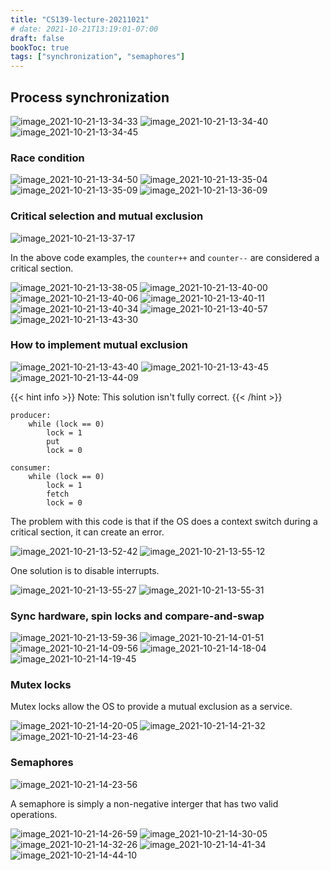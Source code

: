 ```yaml
---
title: "CS139-lecture-20211021"
# date: 2021-10-21T13:19:01-07:00
draft: false
bookToc: true
tags: ["synchronization", "semaphores"]
---
```


## Process synchronization

![image_2021-10-21-13-34-33](/notes/image_2021-10-21-13-34-33.png)
![image_2021-10-21-13-34-40](/notes/image_2021-10-21-13-34-40.png)
![image_2021-10-21-13-34-45](/notes/image_2021-10-21-13-34-45.png)

### Race condition

![image_2021-10-21-13-34-50](/notes/image_2021-10-21-13-34-50.png)
![image_2021-10-21-13-35-04](/notes/image_2021-10-21-13-35-04.png)
![image_2021-10-21-13-35-09](/notes/image_2021-10-21-13-35-09.png)
![image_2021-10-21-13-36-09](/notes/image_2021-10-21-13-36-09.png)

### Critical selection and mutual exclusion

![image_2021-10-21-13-37-17](/notes/image_2021-10-21-13-37-17.png)

In the above code examples, the `counter++` and `counter--` are considered a critical section.

![image_2021-10-21-13-38-05](/notes/image_2021-10-21-13-38-05.png)
![image_2021-10-21-13-40-00](/notes/image_2021-10-21-13-40-00.png)
![image_2021-10-21-13-40-06](/notes/image_2021-10-21-13-40-06.png)
![image_2021-10-21-13-40-11](/notes/image_2021-10-21-13-40-11.png)
![image_2021-10-21-13-40-34](/notes/image_2021-10-21-13-40-34.png)
![image_2021-10-21-13-40-57](/notes/image_2021-10-21-13-40-57.png)
![image_2021-10-21-13-43-30](/notes/image_2021-10-21-13-43-30.png)

### How to implement mutual exclusion

![image_2021-10-21-13-43-40](/notes/image_2021-10-21-13-43-40.png)
![image_2021-10-21-13-43-45](/notes/image_2021-10-21-13-43-45.png)
![image_2021-10-21-13-44-09](/notes/image_2021-10-21-13-44-09.png)

{{< hint info >}}
Note: This solution isn't fully correct.
{{< /hint >}}

```
producer:
    while (lock == 0)
        lock = 1
        put
        lock = 0

consumer:
    while (lock == 0)
        lock = 1
        fetch
        lock = 0
```

The problem with this code is that if the OS does a context switch during a critical section, it can create an error.

![image_2021-10-21-13-52-42](/notes/image_2021-10-21-13-52-42.png)
![image_2021-10-21-13-55-12](/notes/image_2021-10-21-13-55-12.png)

One solution is to disable interrupts.

![image_2021-10-21-13-55-27](/notes/image_2021-10-21-13-55-27.png)
![image_2021-10-21-13-55-31](/notes/image_2021-10-21-13-55-31.png)

### Sync hardware, spin locks and compare-and-swap

![image_2021-10-21-13-59-36](/notes/image_2021-10-21-13-59-36.png)
![image_2021-10-21-14-01-51](/notes/image_2021-10-21-14-01-51.png)
![image_2021-10-21-14-09-56](/notes/image_2021-10-21-14-09-56.png)
![image_2021-10-21-14-18-04](/notes/image_2021-10-21-14-18-04.png)
![image_2021-10-21-14-19-45](/notes/image_2021-10-21-14-19-45.png)

### Mutex locks

Mutex locks allow the OS to provide a mutual exclusion as a service.

![image_2021-10-21-14-20-05](/notes/image_2021-10-21-14-20-05.png)
![image_2021-10-21-14-21-32](/notes/image_2021-10-21-14-21-32.png)
![image_2021-10-21-14-23-46](/notes/image_2021-10-21-14-23-46.png)

### Semaphores

![image_2021-10-21-14-23-56](/notes/image_2021-10-21-14-23-56.png)

A semaphore is simply a non-negative interger that has two valid operations.

![image_2021-10-21-14-26-59](/notes/image_2021-10-21-14-26-59.png)
![image_2021-10-21-14-30-05](/notes/image_2021-10-21-14-30-05.png)
![image_2021-10-21-14-32-26](/notes/image_2021-10-21-14-32-26.png)
![image_2021-10-21-14-41-34](/notes/image_2021-10-21-14-41-34.png)
![image_2021-10-21-14-44-10](/notes/image_2021-10-21-14-44-10.png)

